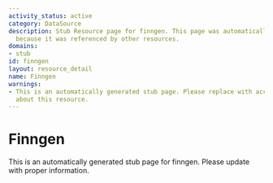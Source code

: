```yaml
---
activity_status: active
category: DataSource
description: Stub Resource page for finngen. This page was automatically generated
  because it was referenced by other resources.
domains:
- stub
id: finngen
layout: resource_detail
name: Finngen
warnings:
- This is an automatically generated stub page. Please replace with accurate information
  about this resource.
---
```


# Finngen

This is an automatically generated stub page for finngen. Please update with proper information.
